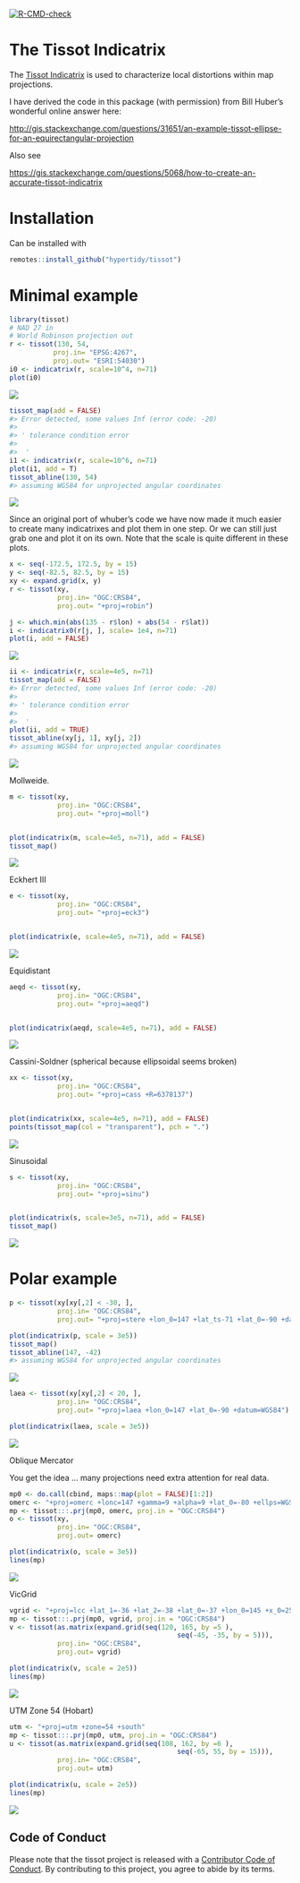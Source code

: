 <!-- README.md is generated from README.Rmd. Please edit that file -->

<!-- badges: start -->
[![R-CMD-check](https://github.com/hypertidy/tissot/workflows/R-CMD-check/badge.svg)](https://github.com/hypertidy/tissot/actions)
<!-- badges: end -->

# The Tissot Indicatrix

The [Tissot
Indicatrix](https://en.wikipedia.org/wiki/Tissot%27s_indicatrix) is used
to characterize local distortions within map projections.

I have derived the code in this package (with permission) from Bill
Huber’s wonderful online answer here:

<http://gis.stackexchange.com/questions/31651/an-example-tissot-ellipse-for-an-equirectangular-projection>

Also see

<https://gis.stackexchange.com/questions/5068/how-to-create-an-accurate-tissot-indicatrix>

# Installation

Can be installed with

``` r
remotes::install_github("hypertidy/tissot")
```

# Minimal example

``` r
library(tissot)
# NAD 27 in
# World Robinson projection out
r <- tissot(130, 54,
           proj.in= "EPSG:4267",  
           proj.out= "ESRI:54030")
i0 <- indicatrix(r, scale=10^4, n=71)
plot(i0)
```

![](man/readmefigs/README-minimal-1.png)

``` r
tissot_map(add = FALSE)
#> Error detected, some values Inf (error code: -20)
#> 
#> ' tolerance condition error
#> 
#>  '
i1 <- indicatrix(r, scale=10^6, n=71)
plot(i1, add = T)
tissot_abline(130, 54)
#> assuming WGS84 for unprojected angular coordinates
```

![](man/readmefigs/README-minimal-2.png)

Since an original port of whuber’s code we have now made it much easier
to create many indicatrixes and plot them in one step. Or we can still
just grab one and plot it on its own. Note that the scale is quite
different in these plots.

``` r
x <- seq(-172.5, 172.5, by = 15)
y <- seq(-82.5, 82.5, by = 15)
xy <- expand.grid(x, y)
r <- tissot(xy,
            proj.in= "OGC:CRS84",
            proj.out= "+proj=robin")

j <- which.min(abs(135 - r$lon) + abs(54 - r$lat))
i <- indicatrix0(r[j, ], scale= 1e4, n=71)
plot(i, add = FALSE)
```

![](man/readmefigs/README-bigger-example-1.png)

``` r
ii <- indicatrix(r, scale=4e5, n=71)
tissot_map(add = FALSE)
#> Error detected, some values Inf (error code: -20)
#> 
#> ' tolerance condition error
#> 
#>  '
plot(ii, add = TRUE)
tissot_abline(xy[j, 1], xy[j, 2])
#> assuming WGS84 for unprojected angular coordinates
```

![](man/readmefigs/README-bigger-example-2.png)

Mollweide.

``` r
m <- tissot(xy,
            proj.in= "OGC:CRS84",
            proj.out= "+proj=moll")


plot(indicatrix(m, scale=4e5, n=71), add = FALSE)
tissot_map()
```

![](man/readmefigs/README-mollweide-1.png)

Eckhert III

``` r
e <- tissot(xy,
            proj.in= "OGC:CRS84",
            proj.out= "+proj=eck3")


plot(indicatrix(e, scale=4e5, n=71), add = FALSE)
```

![](man/readmefigs/README-eckhert-1.png)

Equidistant

``` r
aeqd <- tissot(xy,
            proj.in= "OGC:CRS84",
            proj.out= "+proj=aeqd")


plot(indicatrix(aeqd, scale=4e5, n=71), add = FALSE)
```

![](man/readmefigs/README-aeqd-1.png)

Cassini-Soldner (spherical because ellipsoidal seems broken)

``` r
xx <- tissot(xy,
            proj.in= "OGC:CRS84",
            proj.out= "+proj=cass +R=6378137")


plot(indicatrix(xx, scale=4e5, n=71), add = FALSE)
points(tissot_map(col = "transparent"), pch = ".")
```

![](man/readmefigs/README-xx-1.png)

Sinusoidal

``` r
s <- tissot(xy,
            proj.in= "OGC:CRS84",
            proj.out= "+proj=sinu")


plot(indicatrix(s, scale=3e5, n=71), add = FALSE)
tissot_map()
```

![](man/readmefigs/README-sinu-1.png)

# Polar example

``` r
p <- tissot(xy[xy[,2] < -30, ],
            proj.in= "OGC:CRS84",
            proj.out= "+proj=stere +lon_0=147 +lat_ts-71 +lat_0=-90 +datum=WGS84")

plot(indicatrix(p, scale = 3e5))
tissot_map()
tissot_abline(147, -42)
#> assuming WGS84 for unprojected angular coordinates
```

![](man/readmefigs/README-polar-stereo-1.png)

``` r
laea <- tissot(xy[xy[,2] < 20, ],
            proj.in= "OGC:CRS84",
            proj.out= "+proj=laea +lon_0=147 +lat_0=-90 +datum=WGS84")

plot(indicatrix(laea, scale = 3e5))
```

![](man/readmefigs/README-polar-laea-1.png)

Oblique Mercator

You get the idea … many projections need extra attention for real data.

``` r
mp0 <- do.call(cbind, maps::map(plot = FALSE)[1:2])
omerc <- "+proj=omerc +lonc=147 +gamma=9 +alpha=9 +lat_0=-80 +ellps=WGS84"
mp <- tissot:::.prj(mp0, omerc, proj.in = "OGC:CRS84")
o <- tissot(xy,
            proj.in= "OGC:CRS84",
            proj.out= omerc)

plot(indicatrix(o, scale = 3e5))
lines(mp)
```

![](man/readmefigs/README-omerc-1.png)

VicGrid

``` r
vgrid <- "+proj=lcc +lat_1=-36 +lat_2=-38 +lat_0=-37 +lon_0=145 +x_0=2500000 +y_0=2500000 +ellps=GRS80 +towgs84=0,0,0,0,0,0,0 +units=m +no_defs"
mp <- tissot:::.prj(mp0, vgrid, proj.in = "OGC:CRS84")
v <- tissot(as.matrix(expand.grid(seq(120, 165, by =5 ), 
                                          seq(-45, -35, by = 5))),
            proj.in= "OGC:CRS84",
            proj.out= vgrid)

plot(indicatrix(v, scale = 2e5))
lines(mp)
```

![](man/readmefigs/README-vicgrid-1.png)

UTM Zone 54 (Hobart)

``` r
utm <- "+proj=utm +zone=54 +south"
mp <- tissot:::.prj(mp0, utm, proj.in = "OGC:CRS84")
u <- tissot(as.matrix(expand.grid(seq(108, 162, by =6 ), 
                                          seq(-65, 55, by = 15))),
            proj.in= "OGC:CRS84",
            proj.out= utm)

plot(indicatrix(u, scale = 2e5))
lines(mp)
```

![](man/readmefigs/README-utm54-1.png)

## Code of Conduct

Please note that the tissot project is released with a [Contributor Code
of
Conduct](https://contributor-covenant.org/version/2/0/CODE_OF_CONDUCT.html).
By contributing to this project, you agree to abide by its terms.
